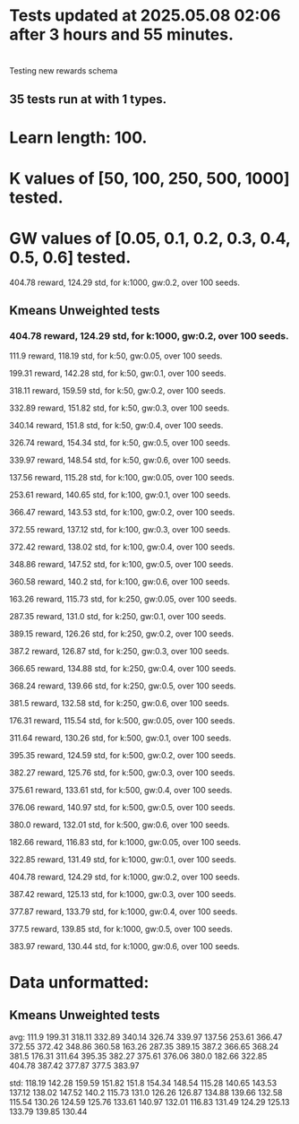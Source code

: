 # Tests updated at 2025.05.08 02:06 after 3 hours and 55 minutes.
# 
Testing new rewards schema
## 35 tests run at with 1 types.
# Learn length: 100.
# K values of [50, 100, 250, 500, 1000] tested.
# GW values of [0.05, 0.1, 0.2, 0.3, 0.4, 0.5, 0.6] tested.

404.78 reward, 124.29 std, for k:1000, gw:0.2, over 100 seeds.


## Kmeans Unweighted tests
### 404.78 reward, 124.29 std, for k:1000, gw:0.2, over 100 seeds.

111.9 reward, 118.19 std, for k:50, gw:0.05, over 100 seeds.

199.31 reward, 142.28 std, for k:50, gw:0.1, over 100 seeds.

318.11 reward, 159.59 std, for k:50, gw:0.2, over 100 seeds.

332.89 reward, 151.82 std, for k:50, gw:0.3, over 100 seeds.

340.14 reward, 151.8 std, for k:50, gw:0.4, over 100 seeds.

326.74 reward, 154.34 std, for k:50, gw:0.5, over 100 seeds.

339.97 reward, 148.54 std, for k:50, gw:0.6, over 100 seeds.

137.56 reward, 115.28 std, for k:100, gw:0.05, over 100 seeds.

253.61 reward, 140.65 std, for k:100, gw:0.1, over 100 seeds.

366.47 reward, 143.53 std, for k:100, gw:0.2, over 100 seeds.

372.55 reward, 137.12 std, for k:100, gw:0.3, over 100 seeds.

372.42 reward, 138.02 std, for k:100, gw:0.4, over 100 seeds.

348.86 reward, 147.52 std, for k:100, gw:0.5, over 100 seeds.

360.58 reward, 140.2 std, for k:100, gw:0.6, over 100 seeds.

163.26 reward, 115.73 std, for k:250, gw:0.05, over 100 seeds.

287.35 reward, 131.0 std, for k:250, gw:0.1, over 100 seeds.

389.15 reward, 126.26 std, for k:250, gw:0.2, over 100 seeds.

387.2 reward, 126.87 std, for k:250, gw:0.3, over 100 seeds.

366.65 reward, 134.88 std, for k:250, gw:0.4, over 100 seeds.

368.24 reward, 139.66 std, for k:250, gw:0.5, over 100 seeds.

381.5 reward, 132.58 std, for k:250, gw:0.6, over 100 seeds.

176.31 reward, 115.54 std, for k:500, gw:0.05, over 100 seeds.

311.64 reward, 130.26 std, for k:500, gw:0.1, over 100 seeds.

395.35 reward, 124.59 std, for k:500, gw:0.2, over 100 seeds.

382.27 reward, 125.76 std, for k:500, gw:0.3, over 100 seeds.

375.61 reward, 133.61 std, for k:500, gw:0.4, over 100 seeds.

376.06 reward, 140.97 std, for k:500, gw:0.5, over 100 seeds.

380.0 reward, 132.01 std, for k:500, gw:0.6, over 100 seeds.

182.66 reward, 116.83 std, for k:1000, gw:0.05, over 100 seeds.

322.85 reward, 131.49 std, for k:1000, gw:0.1, over 100 seeds.

404.78 reward, 124.29 std, for k:1000, gw:0.2, over 100 seeds.

387.42 reward, 125.13 std, for k:1000, gw:0.3, over 100 seeds.

377.87 reward, 133.79 std, for k:1000, gw:0.4, over 100 seeds.

377.5 reward, 139.85 std, for k:1000, gw:0.5, over 100 seeds.

383.97 reward, 130.44 std, for k:1000, gw:0.6, over 100 seeds.


# Data unformatted:



## Kmeans Unweighted tests
avg:
111.9
199.31
318.11
332.89
340.14
326.74
339.97
137.56
253.61
366.47
372.55
372.42
348.86
360.58
163.26
287.35
389.15
387.2
366.65
368.24
381.5
176.31
311.64
395.35
382.27
375.61
376.06
380.0
182.66
322.85
404.78
387.42
377.87
377.5
383.97

std:
118.19
142.28
159.59
151.82
151.8
154.34
148.54
115.28
140.65
143.53
137.12
138.02
147.52
140.2
115.73
131.0
126.26
126.87
134.88
139.66
132.58
115.54
130.26
124.59
125.76
133.61
140.97
132.01
116.83
131.49
124.29
125.13
133.79
139.85
130.44
